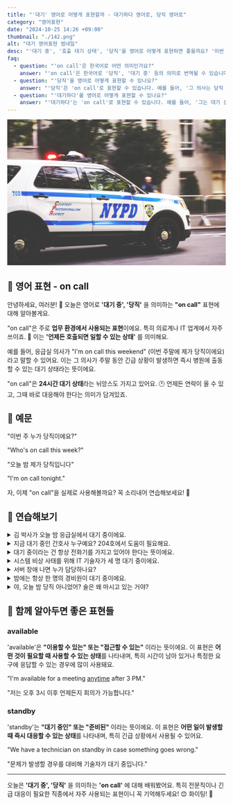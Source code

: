 ```yaml
---
title: "'대기' 영어로 어떻게 표현할까 - 대기하다 영어로, 당직 영어로"
category: "영어표현"
date: "2024-10-25 14:26 +09:00"
thumbnail: "./142.png"
alt: "대기 영어표현 썸네일"
desc: "'대기 중', '호출 대기 상태', '당직'을 영어로 어떻게 표현하면 좋을까요? '이번 주 누가 당직이에요?', '오늘 밤 제가 당직입니다' 등을 영어로 표현하는 법을 배워봅시다. 다양한 예문을 통해서 연습하고 본인의 표현으로 만들어 보세요."
faq:
  - question: "'on call'은 한국어로 어떤 의미인가요?"
    answer: "'on call'은 한국어로 '당직', '대기 중' 등의 의미로 번역될 수 있습니다. 주로 직장이나 의료 분야에서 사용되며, 필요한 경우 즉시 대응할 준비가 되어 있는 상태를 나타냅니다."
  - question: "'당직'을 영어로 어떻게 표현할 수 있나요?"
    answer: "'당직'은 'on call'로 표현할 수 있습니다. 예를 들어, '그 의사는 당직 중입니다.'는 'The doctor is on call'로 말할 수 있습니다."
  - question: "'대기하다'를 영어로 어떻게 표현할 수 있나요?"
    answer: "'대기하다'는 'on call'로 표현할 수 있습니다. 예를 들어, '그는 대기 상태입니다'는 'He is on call'로 말할 수 있습니다."
---
```


![NPYD SUV](./142-1.jpg)

## 🌟 영어 표현 - on call

안녕하세요, 여러분! 👋 오늘은 영어로 **'대기 중', '당직'** 을 의미하는 **"on call"** 표현에 대해 알아볼게요.

"on call"은 주로 **업무 환경에서 사용되는 표현**이에요. 특히 의료계나 IT 업계에서 자주 쓰이죠. 🏥 이는 **'언제든 호출되면 일할 수 있는 상태'** 를 의미해요.

예를 들어, 응급실 의사가 "I'm on call this weekend" (이번 주말에 제가 당직이에요)라고 말할 수 있어요. 이는 그 의사가 주말 동안 긴급 상황이 발생하면 즉시 병원에 출동할 수 있는 대기 상태라는 뜻이에요.

"on call"은 **24시간 대기 상태**라는 뉘앙스도 가지고 있어요. 🕐 언제든 연락이 올 수 있고, 그때 바로 대응해야 한다는 의미가 담겨있죠.

<script async src="https://pagead2.googlesyndication.com/pagead/js/adsbygoogle.js?client=ca-pub-1465612013356152"
     crossorigin="anonymous"></script>
<!-- engple-horizontal-ad -->

<ins class="adsbygoogle"
     style="display:block"
     data-ad-client="ca-pub-1465612013356152"
     data-ad-slot="2106896038"
     data-ad-format="auto"
     data-full-width-responsive="true"></ins>

<script>
     (adsbygoogle = window.adsbygoogle || []).push({});
</script>

## 📖 예문

"이번 주 누가 당직이에요?"

"Who's on call this week?"

"오늘 밤 제가 당직입니다"

"I'm on call tonight."

자, 이제 "on call"을 실제로 사용해볼까요? 꼭 소리내어 연습해보세요! 🎯

## 💬 연습해보기

<details>
<summary>김 박사가 오늘 밤 응급실에서 대기 중이에요.</summary>
<span>Dr. Kim is on call tonight at the emergency room.</span>
</details>

<details>
<summary>지금 대기 중인 간호사 누구예요? 204호에서 도움이 필요해요.</summary>
<span>Hey, which nurse is on call right now? We need help in Room 204.</span>
</details>

<details>
<summary>대기 중이라는 건 항상 전화기를 가지고 있어야 한다는 뜻이에요.</summary>
<span>Being on call means I have to keep my phone with me at all times.</span>
</details>

<details>
<summary>시스템 비상 사태를 위해 IT 기술자가 세 명 대기 중이에요.</summary>
<span>We have three IT technicians on call for system emergencies.</span>
</details>

<details>
<summary>서버 장애 나면 누가 담당하나요?</summary>
<span>Who's on call if something goes wrong with the servers?</span>
</details>

<details>
<summary>밤에는 항상 한 명의 경비원이 대기 중이에요.</summary>
<span>There's always one security guard on call at night.</span>
</details>

<details>
<summary>야, 오늘 밤 당직 아니었어? 술은 왜 마시고 있는 거야?</summary>
<span>Hey, aren't you on call tonight? Why are you drinking?</span>
</details>

## 🤝 함께 알아두면 좋은 표현들

### available

'available'은 **"이용할 수 있는" 또는 "접근할 수 있는"** 이라는 뜻이에요. 이 표현은 **어떤 것이 필요할 때 사용할 수 있는 상태**를 나타내며, 특히 시간이 남아 있거나 특정한 요구에 응답할 수 있는 경우에 많이 사용돼요.

"I'm available for a meeting <a href="/blog/in-english/153.anytime/">anytime</a> after 3 PM."

"저는 오후 3시 이후 언제든지 회의가 가능합니다."

### standby

'standby'는 **"대기 중인" 또는 "준비된"** 이라는 뜻이에요. 이 표현은 **어떤 일이 발생할 때 즉시 대응할 수 있는 상태**를 나타내며, 특히 긴급 상황에서 사용될 수 있어요.

"We have a technician on standby in case something goes wrong."

"문제가 발생할 경우를 대비해 기술자가 대기 중입니다."

---

오늘은 **'대기 중', '당직'** 을 의미하는 **'on call'** 에 대해 배워봤어요. 특히 전문직이나 긴급 대응이 필요한 직종에서 자주 사용되는 표현이니 꼭 기억해두세요! 😊 화이팅! 💪
